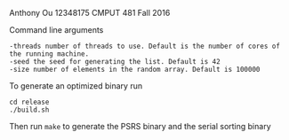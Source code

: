 Anthony Ou
12348175
CMPUT 481
Fall 2016

Command line arguments

```
-threads number of threads to use. Default is the number of cores of the running machine.
-seed the seed for generating the list. Default is 42
-size number of elements in the random array. Default is 100000

```

To generate an optimized binary run
```
cd release
./build.sh
```

Then run `make` to generate the PSRS binary and the serial sorting binary
